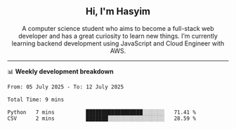 <h2 align="center">Hi, I'm Hasyim</h2>

<p align="center">A computer science student who aims to become a full-stack web developer and has a great curiosity to learn new things. I’m currently learning backend development using JavaScript and Cloud Engineer with AWS.</p>

---

📊 **Weekly development breakdown**

<!--START_SECTION:waka-->

```txt
From: 05 July 2025 - To: 12 July 2025

Total Time: 9 mins

Python   7 mins          ██████████████████░░░░░░░   71.41 %
CSV      2 mins          ███████░░░░░░░░░░░░░░░░░░   28.59 %
```

<!--END_SECTION:waka-->

<!-- - You can reach me on **hasyim11c@gmail.com** -->
